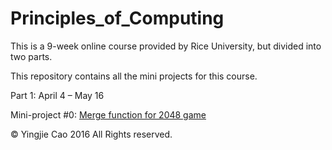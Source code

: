 # Principles_of_Computing

This is a 9-week online course provided by Rice University, but divided into two parts.

This repository contains all the mini projects for this course.

Part 1: April 4 – May 16

Mini-project #0: [Merge function for 2048 game](http://www.codeskulptor.org/#user41_8UDlZHV8yN_1.py)


© Yingjie Cao 2016 All Rights reserved.
